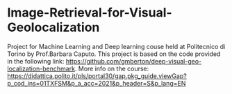 # Image-Retrieval-for-Visual-Geolocalization
Project for Machine Learning and Deep learning couse held at Politecnico di Torino by Prof.Barbara Caputo.
This project is based on the code provided in the following link: https://github.com/gmberton/deep-visual-geo-localization-benchmark.
More info on the course: https://didattica.polito.it/pls/portal30/gap.pkg_guide.viewGap?p_cod_ins=01TXFSM&p_a_acc=2021&p_header=S&p_lang=EN
